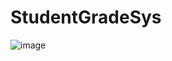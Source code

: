 ﻿# StudentGradeSys
![image](https://github.com/raghadmta/StudentGradeSys/assets/55548241/5288813f-e9d3-4bb7-90ef-4fa0d644e1cd)

